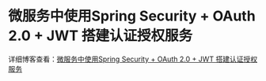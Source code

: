 # 微服务中使用Spring Security + OAuth 2.0 + JWT 搭建认证授权服务

详细博客查看：[微服务中使用Spring Security + OAuth 2.0 + JWT 搭建认证授权服务](https://blog.lanweihong.com/posts/5207/)
